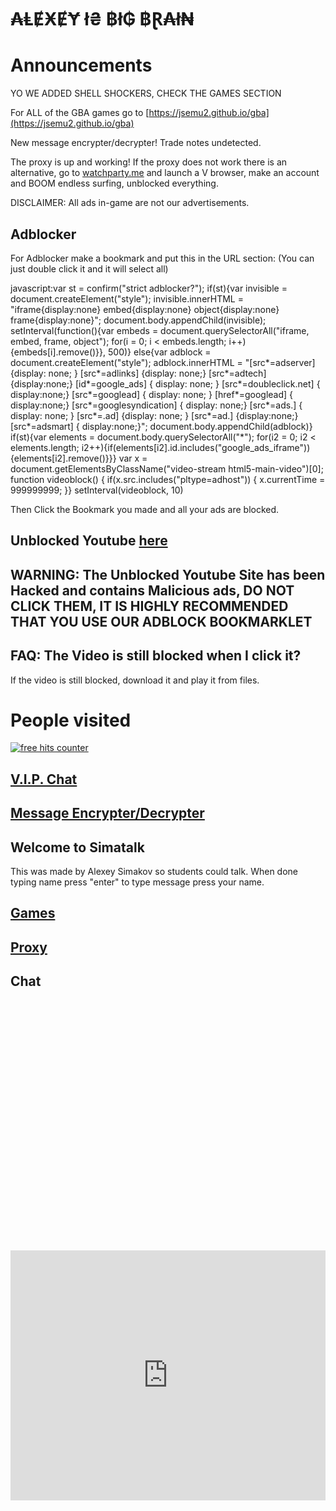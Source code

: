 # ₳ⱠɆӾɆɎ ł₴ ฿ł₲ ฿Ɽ₳ł₦

# Announcements
YO WE ADDED SHELL SHOCKERS, CHECK THE GAMES SECTION

For ALL of the GBA games go to [https://jsemu2.github.io/gba](https://jsemu2.github.io/gba)

New message encrypter/decrypter! Trade notes undetected.

The proxy is up and working!
If the proxy does not work there is an alternative, go to [watchparty.me](https://watchparty.me) and launch a V browser, make an account and BOOM endless surfing, unblocked everything.

DISCLAIMER: All ads in-game are not our advertisements.

## Adblocker
For Adblocker make a bookmark and put this in the URL section:
(You can just double click it and it will select all)


javascript:var st = confirm("strict adblocker?"); if(st){var invisible = document.createElement("style"); invisible.innerHTML = "iframe{display:none} embed{display:none} object{display:none} frame{display:none}"; document.body.appendChild(invisible); setInterval(function(){var embeds = document.querySelectorAll("iframe, embed, frame, object"); for(i = 0; i < embeds.length; i++){embeds[i].remove()}}, 500)} else{var adblock = document.createElement("style"); adblock.innerHTML = "[src*=adserver] {display: none; } [src*=adlinks] {display: none;} [src*=adtech] {display:none;} [id*=google_ads] { display: none; } [src*=doubleclick.net] { display:none;} [src*=googlead] { display: none; } [href*=googlead] { display:none;} [src*=googlesyndication] { display: none;} [src*=ads.] { display: none; } [src*=.ad] {display: none; } [src*=ad.] {display:none;} [src*=adsmart] { display:none;}"; document.body.appendChild(adblock)} if(st){var elements = document.body.querySelectorAll("*"); for(i2 = 0; i2 < elements.length; i2++){if(elements[i2].id.includes("google_ads_iframe")){elements[i2].remove()}}} var x = document.getElementsByClassName("video-stream html5-main-video")[0]; function videoblock() { if(x.src.includes("pltype=adhost")) { x.currentTime = 999999999; }} setInterval(videoblock, 10)


Then Click the Bookmark you made and all your ads are blocked.

## Unblocked Youtube [here](https://nghenhachay.net/)
## WARNING: The Unblocked Youtube Site has been Hacked and contains Malicious ads, DO NOT CLICK THEM, IT IS HIGHLY RECOMMENDED THAT YOU USE OUR ADBLOCK BOOKMARKLET
## FAQ: The Video is still blocked when I click it?
If the video is still blocked, download it and play it from files.

# People visited

<a href="https://www.freecounterstat.com" title="free hits counter"><img src="https://counter7.stat.ovh/private/freecounterstat.php?c=3dp2rbctty8umh8wbhkmjntwasf1cb2u" border="0" title="free hits counter" alt="free hits counter"></a> 

## [V.I.P. Chat](https://jstrieb.github.io/link-lock/#eyJ2IjoiMC4wLjEiLCJlIjoiQUZET2c2aE1POTVzZzN4eUJkOWF5V21RRlpEN2RUNjB0ZTVvNE93TEJlTlViUUZIRnd0VnpOQkZxVDh2SXlRZUdsN25oSjdBZmF1elFXTy9SWVd4bWJjQ2t3PT0iLCJpIjoiU2NwZkc0dUZ6VDVBTTZ1RSJ9)

## [Message Encrypter/Decrypter](https://simatalk.github.io/decipher)

## Welcome to Simatalk
This was made by Alexey Simakov so students could talk. When done typing name press "enter"
to type message press your name.

## [Games](https://simatalk.github.io/games)

## [Proxy](https://simatalk.github.io/unblockedweb)


## Chat

<div id="tlkio" data-channel="student-talk" data-theme="theme--minimal" style="width:100%;height:400;"></div><script async src="http://tlk.io/embed.js" type="text/javascript"></script>

<iframe src="https://tlk.io/student-talk" width="100%" height="400" frameborder="0" scrolling="no"></iframe>
